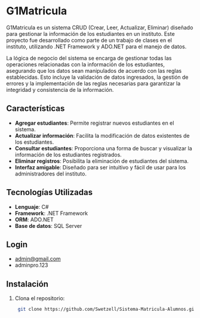 # G1Matricula

G1Matricula es un sistema CRUD (Crear, Leer, Actualizar, Eliminar) diseñado para gestionar la información de los estudiantes en un instituto. Este proyecto fue desarrollado como parte de un trabajo de clases en el instituto, utilizando .NET Framework y ADO.NET para el manejo de datos.

La lógica de negocio del sistema se encarga de gestionar todas las operaciones relacionadas con la información de los estudiantes, asegurando que los datos sean manipulados de acuerdo con las reglas establecidas. Esto incluye la validación de datos ingresados, la gestión de errores y la implementación de las reglas necesarias para garantizar la integridad y consistencia de la información.

## Características

- **Agregar estudiantes**: Permite registrar nuevos estudiantes en el sistema.
- **Actualizar información**: Facilita la modificación de datos existentes de los estudiantes.
- **Consultar estudiantes**: Proporciona una forma de buscar y visualizar la información de los estudiantes registrados.
- **Eliminar registros**: Posibilita la eliminación de estudiantes del sistema.
- **Interfaz amigable**: Diseñado para ser intuitivo y fácil de usar para los administradores del instituto.

## Tecnologías Utilizadas

- **Lenguaje**: C#
- **Framework**: .NET Framework
- **ORM**: ADO.NET
- **Base de datos**: SQL Server

## Login
- admin@gmail.com
- adminpro.123

## Instalación

1. Clona el repositorio:

   ```bash
    git clone https://github.com/Swetzell/Sistema-Matricula-Alumnos.git
